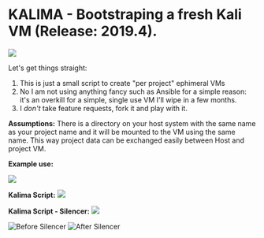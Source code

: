 


# KALIMA - Bootstraping a fresh Kali VM (Release: 2019.4).

![](https://media0.giphy.com/media/MxqPlIC8TmbPW/giphy.gif)

Let's get things straight:

1. This is just a small script to create "per project" ephimeral VMs
2. No I am not using anything fancy such as Ansible for a simple reason: it's an overkill for a simple, single use VM I'll wipe in a few months.
3. I *don't* take feature requests, fork it and play with it.

__Assumptions:__ There is a directory on your host system with the same name as your project name and it will be mounted to the VM using the same name. This way project data can be exchanged easily between Host and project VM.

__Example use:__

![](https://31337.wtf/kalima/kalima-bootstrap.png)


__Kalima Script:__
![](https://31337.wtf/kalima/kalima-script.png)


__Kalima Script - Silencer:__
![](https://31337.wtf/kalima/kalima-silencer.png)

![Before Silencer](https://31337.wtf/kalima/kalima-before-silencer.png)
![After Silencer](https://31337.wtf/kalima/kalima-after-silencer.png)
